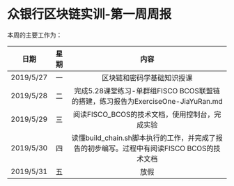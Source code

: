 # 众银行区块链实训-第一周周报
本周的主要工作为：

日期|     星期     | 内容
:-:|:-:|:-:
2019/5/27|一|区块链和密码学基础知识授课
2019/5/28|二|完成5.28课堂练习-单群组FISCO BCOS联盟链的搭建，练习报告为ExerciseOne-JiaYuRan.md
2019/5/29|三|阅读FISCO_BCOS的技术文档，使用控制台，完成实验
2019/5/30|四|读懂build_chain.sh脚本执行的工作，并完成了报告的初步编写。过程中有阅读FISCO BCOS的技术文档
2019/5/31|五|放假



